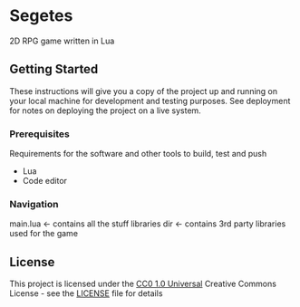 
# Segetes

2D RPG game written in Lua


## Getting Started

These instructions will give you a copy of the project up and running on
your local machine for development and testing purposes. See deployment
for notes on deploying the project on a live system.

### Prerequisites

Requirements for the software and other tools to build, test and push 
- Lua
- Code editor

### Navigation

main.lua <- contains all the stuff
libraries dir <- contains 3rd party libraries used for the game

## License

This project is licensed under the [CC0 1.0 Universal](LICENSE)
Creative Commons License - see the [LICENSE](LICENSE) file for
details
